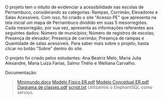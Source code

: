 O projeto tem o intuito de evidenciar a acessibilidade nas escolas de Pernambuco, considerando as categorias: Rampas, Corrimão, Elevadores e Salas Acessíveis.
Com isso, foi criado o site "Acesso PE" que apresenta na tela inicial um mapa de Pernambuco dividido em suas 5 mesorregiões. Cada mesorregião, por sua vez,  apresenta as informações referentes aos seguintes dados: Número de municípios; Número de registros de escolas; Presença de elevador; Presença de corrimão; Presença de rampas e Quantidade de salas acessíveis.
Para saber mais sobre o projeto, basta clicar no botão "Sobre" dentro do site.

O projeto foi criado pelos estudantes: Ana Beatriz Melo, Maria Julia Alexandre, Maria Luiza Farias, Salmo Thélio e Welliana Carvalho.

Documentação:
> [Minimundo.docx](https://github.com/aziul89/ProjetoPI_2023.2/files/13625650/Minimundo.docx)
> [Modelo Físico ER.pdf](https://github.com/aziul89/ProjetoPI_2023.2/files/13625652/Modelo.Fisico.ER.pdf)
> [Modelo Conceitual ER.pdf](https://github.com/aziul89/ProjetoPI_2023.2/files/13625651/Modelo.Conceitual.ER.pdf)
> [Diagrama de classes.pdf](https://github.com/aziul89/ProjetoPI_2023.2/files/13625653/Diagrama.de.classes.pdf)
> [script.txt](https://github.com/aziul89/ProjetoPI_2023.2/files/13625996/script.txt)
> Utilizamos o ElephantSQL como serviço.
